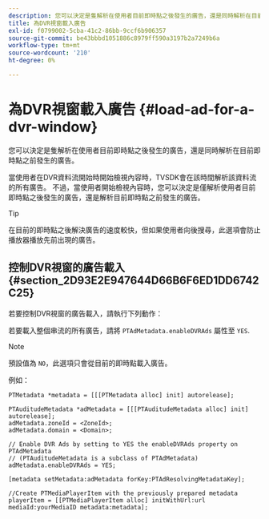 ```yaml
---
description: 您可以決定是隻解析在使用者目前即時點之後發生的廣告，還是同時解析在目前即時點之前發生的廣告。
title: 為DVR視窗載入廣告
exl-id: f0799002-5cba-41c2-86bb-9ccf6b906357
source-git-commit: be43bbbd1051886c8979ff590a3197b2a7249b6a
workflow-type: tm+mt
source-wordcount: '210'
ht-degree: 0%

---
```


# 為DVR視窗載入廣告 {#load-ad-for-a-dvr-window}

您可以決定是隻解析在使用者目前即時點之後發生的廣告，還是同時解析在目前即時點之前發生的廣告。

當使用者在DVR資料流開始時開始檢視內容時，TVSDK會在該時間解析該資料流的所有廣告。 不過，當使用者開始檢視內容時，您可以決定是僅解析使用者目前即時點之後發生的廣告，還是解析目前即時點之前發生的廣告。

>[!TIP]
>
>在目前的即時點之後解決廣告的速度較快，但如果使用者向後搜尋，此選項會防止播放器播放先前出現的廣告。

## 控制DVR視窗的廣告載入 {#section_2D93E2E947644D66B6F6ED1DD6742C25}

若要控制DVR視窗的廣告載入，請執行下列動作：

若要載入整個串流的所有廣告，請將 `PTAdMetadata.enableDVRAds` 屬性至 `YES`.

>[!NOTE]
>
>預設值為 `NO`，此選項只會從目前的即時點載入廣告。

例如：

```
PTMetadata *metadata = [[[PTMetadata alloc] init] autorelease]; 
 
PTAuditudeMetadata *adMetadata = [[[PTAuditudeMetadata alloc] init] autorelease];  
adMetadata.zoneId = <ZoneId>; 
adMetadata.domain = <Domain>; 
 
// Enable DVR Ads by setting to YES the enableDVRAds property on PTAdMetadata  
// (PTAuditudeMetadata is a subclass of PTAdMetadata)  
adMetadata.enableDVRAds = YES; 
 
[metadata setMetadata:adMetadata forKey:PTAdResolvingMetadataKey]; 
 
//Create PTMediaPlayerItem with the previously prepared metadata    
playerItem = [[PTMediaPlayerItem alloc] initWithUrl:url mediaId:yourMediaID metadata:metadata]; 
```
